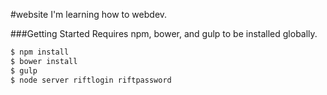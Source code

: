 #website
I'm learning how to webdev. 


###Getting Started
Requires npm, bower, and gulp to be installed globally.

```bash
$ npm install
$ bower install
$ gulp
$ node server riftlogin riftpassword
```